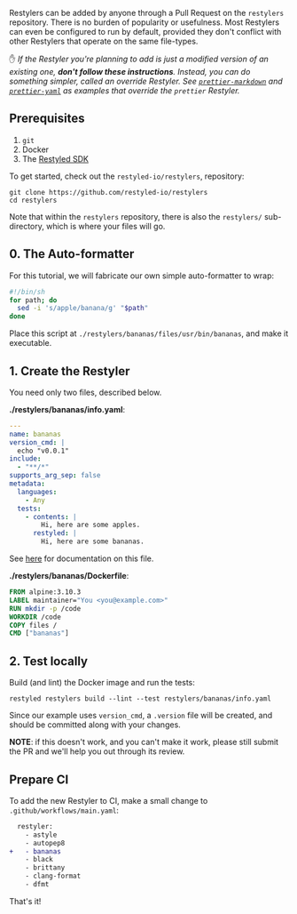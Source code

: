 Restylers can be added by anyone through a Pull Request on the `restylers`
repository. There is no burden of popularity or usefulness. Most Restylers can
even be configured to run by default, provided they don't conflict with other
Restylers that operate on the same file-types.

:hand: *If the Restyler you're planning to add is just a modified version of an existing one, **don't follow these instructions**. Instead, you can do something simpler, called an *override* Restyler. See [`prettier-markdown`](https://github.com/restyled-io/restylers/blob/master/prettier-markdown/info.yaml) and [`prettier-yaml`](https://github.com/restyled-io/restylers/blob/master/prettier-yaml/info.yaml) as examples that override the `prettier` Restyler.*

## Prerequisites

1. `git`
1. Docker
1. The [Restyled SDK](https://github.com/restyled-io/sdk#installation)

To get started, check out the `restyled-io/restylers`, repository:

```console
git clone https://github.com/restyled-io/restylers
cd restylers
```

Note that within the `restylers` repository, there is also the `restylers/` sub-directory,
which is where your files will go.

## 0. The Auto-formatter

For this tutorial, we will fabricate our own simple auto-formatter to wrap:

```sh
#!/bin/sh
for path; do
  sed -i 's/apple/banana/g' "$path"
done
```

Place this script at `./restylers/bananas/files/usr/bin/bananas`, and make it executable.

## 1. Create the Restyler

You need only two files, described below.

**./restylers/bananas/info.yaml**:

```yaml
---
name: bananas
version_cmd: |
  echo "v0.0.1"
include:
  - "**/*"
supports_arg_sep: false
metadata:
  languages:
    - Any
  tests:
    - contents: |
        Hi, here are some apples.
      restyled: |
        Hi, here are some bananas.
```

See [here](https://github.com/restyled-io/restyled.io/wiki/Restyler-Info-Yaml) for documentation on this file.

**./restylers/bananas/Dockerfile**:

```dockerfile
FROM alpine:3.10.3
LABEL maintainer="You <you@example.com>"
RUN mkdir -p /code
WORKDIR /code
COPY files /
CMD ["bananas"]
```

## 2. Test locally

Build (and lint) the Docker image and run the tests:

```console
restyled restylers build --lint --test restylers/bananas/info.yaml
```

Since our example uses `version_cmd`, a `.version` file will be created, and should
be committed along with your changes.

**NOTE**: if this doesn't work, and you can't make it work, please still submit
the PR and we'll help you out through its review.

## Prepare CI

To add the new Restyler to CI, make a small change to `.github/workflows/main.yaml`:

```diff
  restyler:
    - astyle
    - autopep8
+   - bananas
    - black
    - brittany
    - clang-format
    - dfmt
```

That's it!